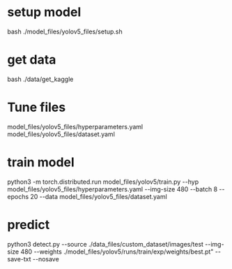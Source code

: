 # setup model

bash ./model_files/yolov5_files/setup.sh


# get data


bash ./data/get_kaggle


# Tune files 
model_files/yolov5_files/hyperparameters.yaml
model_files/yolov5_files/dataset.yaml

# train model
python3 -m torch.distributed.run model_files/yolov5/train.py --hyp model_files/yolov5_files/hyperparameters.yaml --img-size 480 --batch 8 --epochs 20 --data model_files/yolov5_files/dataset.yaml

# predict 
python3 detect.py --source ./data_files/custom_dataset/images/test --img-size 480 --weights ./model_files/yolov5/runs/train/exp/weights/best.pt" --save-txt --nosave